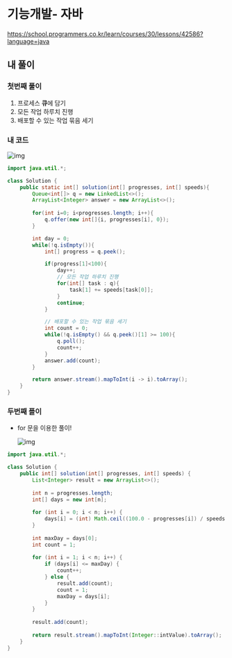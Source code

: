 # **기능개발- 자바**

https://school.programmers.co.kr/learn/courses/30/lessons/42586?language=java

## **내 풀이**

### 첫번째 풀이

1. 프로세스 **큐**에 담기
1. 모든 작업 하루치 진행
1. 배포할 수 있는 작업 묶음 세기

### **내 코드**

![img](https://postfiles.pstatic.net/MjAyNTEwMDRfMTU4/MDAxNzU5NTc2OTc3MTYy.Q0GgO9TGMH5cJO4zitxZ7v2pclVUoybdhXNrOO7142gg.rrCUtisIVCy0P9lQo3btBJohHIpiEKd0HcEKgrI9G98g.PNG/image.png?type=w773)

```java
import java.util.*;

class Solution {
    public static int[] solution(int[] progresses, int[] speeds){
        Queue<int[]> q = new LinkedList<>();
        ArrayList<Integer> answer = new ArrayList<>();
        
        for(int i=0; i<progresses.length; i++){
            q.offer(new int[]{i, progresses[i], 0});
        }

        int day = 0;
        while(!q.isEmpty()){
            int[] progress = q.peek();

            if(progress[1]<100){
                day++;
                // 모든 작업 하루치 진행
                for(int[] task : q){
                    task[1] += speeds[task[0]];
                }
                continue;
            }

            // 배포할 수 있는 작업 묶음 세기
            int count = 0;
            while(!q.isEmpty() && q.peek()[1] >= 100){
                q.poll();
                count++;
            }
            answer.add(count);
        }

        return answer.stream().mapToInt(i -> i).toArray();
    }
}
```

### 두번째 플이

* for 문을 이용한 풀이!

  ![img](https://postfiles.pstatic.net/MjAyNTEwMDRfODIg/MDAxNzU5NTc3MTMxNDc4.XfHQlkk08vewI-4Xyu4w7QCQterl9kfYMbWJ5DT9yP4g.GZ0LG5qSC1XExaLSxyo_vXBHouOcvFKCTFlwVNV0LK4g.PNG/image.png?type=w773)

```java
import java.util.*;

class Solution {
    public int[] solution(int[] progresses, int[] speeds) {
        List<Integer> result = new ArrayList<>();
        
        int n = progresses.length;
        int[] days = new int[n];
        
        for (int i = 0; i < n; i++) {
            days[i] = (int) Math.ceil((100.0 - progresses[i]) / speeds[i]);
        }
        
        int maxDay = days[0]; 
        int count = 1;     
        
        for (int i = 1; i < n; i++) {
            if (days[i] <= maxDay) {
                count++;
            } else {
                result.add(count);
                count = 1;
                maxDay = days[i];
            }
        }
        
        result.add(count);
        
        return result.stream().mapToInt(Integer::intValue).toArray();
    }
}
```

